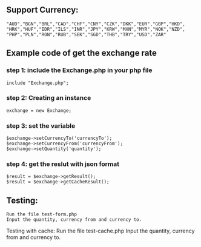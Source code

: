 ## Support Currency:
    "AUD","BGN","BRL","CAD","CHF","CNY","CZK","DKK","EUR","GBP","HKD", 
    "HRK","HUF","IDR","ILS","INR","JPY","KRW","MXN","MYR","NOK","NZD", 
    "PHP","PLN","RON","RUB","SEK","SGD","THB","TRY","USD","ZAR"

## Example code of get the exchange rate
### step 1: include the Exchange.php in your php file
    include "Exchange.php"; 

### step 2:  Creating an instance
    exchange = new Exchange;

### step 3: set the variable
    $exchange->setCurrencyTo('currencyTo'); 
    $exchange->setCurrencyFrom('currencyFrom'); 
    $exchange->setQuantity('quantity');
            
### step 4: get the reslut with json format
    $result = $exchange->getResult();
    $result = $exchange->getCacheResult();

## Testing:
    Run the file test-form.php
    Input the quantity, currency from and currency to.

Testing with cache:
    Run the file test-cache.php
    Input the quantity, currency from and currency to.